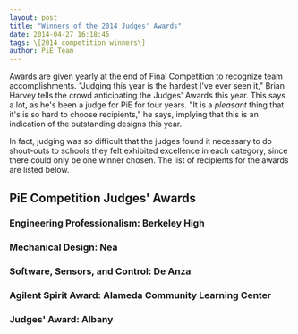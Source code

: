 ```yaml
---
layout: post
title: "Winners of the 2014 Judges' Awards"
date: 2014-04-27 16:18:45
tags: \[2014 competition winners\]
author: PiE Team
---
```


Awards are given yearly at the end of Final Competition to recognize team accomplishments. "Judging this year is the hardest I've ever seen it," Brian Harvey tells the crowd anticipating the Judges' Awards this year. This says a lot, as he's been a judge for PiE for four years. "It is a _pleasant_ thing that it's is so hard to choose recipients," he says, implying that this is an indication of the outstanding designs this year. 

In fact, judging was so difficult that the judges found it necessary to do shout-outs to schools they felt exhibited excellence in each category, since there could only be one winner chosen. The list of recipients for the awards are listed below. 

## PiE Competition Judges' Awards 

### Engineering Professionalism: Berkeley High 

### Mechanical Design: Nea 

### Software, Sensors, and Control: De Anza

### Agilent Spirit Award: Alameda Community Learning Center

### Judges' Award: Albany